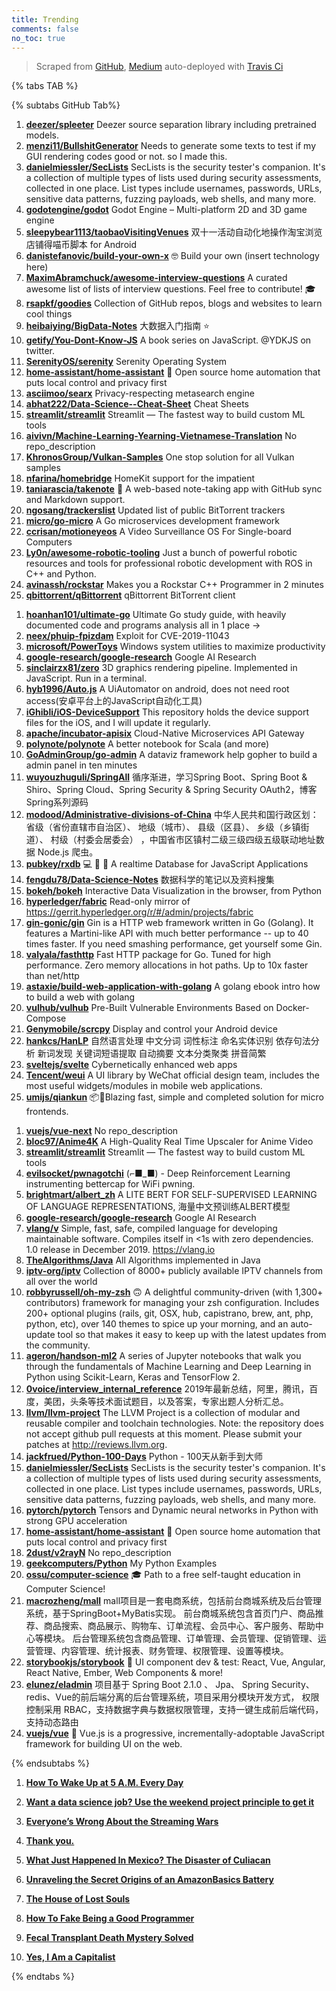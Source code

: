 ```yaml
---
title: Trending
comments: false
no_toc: true
---
```


> Scraped from [GitHub](https://github.com/trending), [Medium](https://medium.com/topic/popular)
auto-deployed with [Travis Ci](https://travis-ci.org/)

{% tabs TAB %}
<!-- tab GitHub -->
{% subtabs GitHub Tab%}
<!-- tab Daily -->
1. [**deezer/spleeter**](https://github.com/deezer/spleeter)
Deezer source separation library including pretrained models.
2. [**menzi11/BullshitGenerator**](https://github.com/menzi11/BullshitGenerator)
Needs to generate some texts to test if my GUI rendering codes good or not. so I made this.
3. [**danielmiessler/SecLists**](https://github.com/danielmiessler/SecLists)
SecLists is the security tester's companion. It's a collection of multiple types of lists used during security assessments, collected in one place. List types include usernames, passwords, URLs, sensitive data patterns, fuzzing payloads, web shells, and many more.
4. [**godotengine/godot**](https://github.com/godotengine/godot)
Godot Engine – Multi-platform 2D and 3D game engine
5. [**sleepybear1113/taobaoVisitingVenues**](https://github.com/sleepybear1113/taobaoVisitingVenues)
双十一活动自动化地操作淘宝浏览店铺得喵币脚本 for Android
6. [**danistefanovic/build-your-own-x**](https://github.com/danistefanovic/build-your-own-x)
🤓 Build your own (insert technology here)
7. [**MaximAbramchuck/awesome-interview-questions**](https://github.com/MaximAbramchuck/awesome-interview-questions)
A curated awesome list of lists of interview questions. Feel free to contribute! 🎓
8. [**rsapkf/goodies**](https://github.com/rsapkf/goodies)
Collection of GitHub repos, blogs and websites to learn cool things
9. [**heibaiying/BigData-Notes**](https://github.com/heibaiying/BigData-Notes)
大数据入门指南 ⭐️
10. [**getify/You-Dont-Know-JS**](https://github.com/getify/You-Dont-Know-JS)
A book series on JavaScript. @YDKJS on twitter.
11. [**SerenityOS/serenity**](https://github.com/SerenityOS/serenity)
Serenity Operating System
12. [**home-assistant/home-assistant**](https://github.com/home-assistant/home-assistant)
🏡 Open source home automation that puts local control and privacy first
13. [**asciimoo/searx**](https://github.com/asciimoo/searx)
Privacy-respecting metasearch engine
14. [**abhat222/Data-Science--Cheat-Sheet**](https://github.com/abhat222/Data-Science--Cheat-Sheet)
Cheat Sheets
15. [**streamlit/streamlit**](https://github.com/streamlit/streamlit)
Streamlit — The fastest way to build custom ML tools
16. [**aivivn/Machine-Learning-Yearning-Vietnamese-Translation**](https://github.com/aivivn/Machine-Learning-Yearning-Vietnamese-Translation)
No repo_description
17. [**KhronosGroup/Vulkan-Samples**](https://github.com/KhronosGroup/Vulkan-Samples)
One stop solution for all Vulkan samples
18. [**nfarina/homebridge**](https://github.com/nfarina/homebridge)
HomeKit support for the impatient
19. [**taniarascia/takenote**](https://github.com/taniarascia/takenote)
📝 A web-based note-taking app with GitHub sync and Markdown support.
20. [**ngosang/trackerslist**](https://github.com/ngosang/trackerslist)
Updated list of public BitTorrent trackers
21. [**micro/go-micro**](https://github.com/micro/go-micro)
A Go microservices development framework
22. [**ccrisan/motioneyeos**](https://github.com/ccrisan/motioneyeos)
A Video Surveillance OS For Single-board Computers
23. [**Ly0n/awesome-robotic-tooling**](https://github.com/Ly0n/awesome-robotic-tooling)
Just a bunch of powerful robotic resources and tools for professional robotic development with ROS in C++ and Python.
24. [**avinassh/rockstar**](https://github.com/avinassh/rockstar)
Makes you a Rockstar C++ Programmer in 2 minutes
25. [**qbittorrent/qBittorrent**](https://github.com/qbittorrent/qBittorrent)
qBittorrent BitTorrent client
<!-- endtab -->
<!-- tab Weekly -->
1. [**hoanhan101/ultimate-go**](https://github.com/hoanhan101/ultimate-go)
Ultimate Go study guide, with heavily documented code and programs analysis all in 1 place →
2. [**neex/phuip-fpizdam**](https://github.com/neex/phuip-fpizdam)
Exploit for CVE-2019-11043
3. [**microsoft/PowerToys**](https://github.com/microsoft/PowerToys)
Windows system utilities to maximize productivity
4. [**google-research/google-research**](https://github.com/google-research/google-research)
Google AI Research
5. [**sinclairzx81/zero**](https://github.com/sinclairzx81/zero)
3D graphics rendering pipeline. Implemented in JavaScript. Run in a terminal.
6. [**hyb1996/Auto.js**](https://github.com/hyb1996/Auto.js)
A UiAutomator on android, does not need root access(安卓平台上的JavaScript自动化工具)
7. [**iGhibli/iOS-DeviceSupport**](https://github.com/iGhibli/iOS-DeviceSupport)
This repository holds the device support files for the iOS, and I will update it regularly.
8. [**apache/incubator-apisix**](https://github.com/apache/incubator-apisix)
Cloud-Native Microservices API Gateway
9. [**polynote/polynote**](https://github.com/polynote/polynote)
A better notebook for Scala (and more)
10. [**GoAdminGroup/go-admin**](https://github.com/GoAdminGroup/go-admin)
A dataviz framework help gopher to build a admin panel in ten minutes
11. [**wuyouzhuguli/SpringAll**](https://github.com/wuyouzhuguli/SpringAll)
循序渐进，学习Spring Boot、Spring Boot & Shiro、Spring Cloud、Spring Security & Spring Security OAuth2，博客Spring系列源码
12. [**modood/Administrative-divisions-of-China**](https://github.com/modood/Administrative-divisions-of-China)
中华人民共和国行政区划：省级（省份直辖市自治区）、 地级（城市）、 县级（区县）、 乡级（乡镇街道）、 村级（村委会居委会） ，中国省市区镇村二级三级四级五级联动地址数据 Node.js 爬虫。
13. [**pubkey/rxdb**](https://github.com/pubkey/rxdb)
💻 🔄 📱 A realtime Database for JavaScript Applications
14. [**fengdu78/Data-Science-Notes**](https://github.com/fengdu78/Data-Science-Notes)
数据科学的笔记以及资料搜集
15. [**bokeh/bokeh**](https://github.com/bokeh/bokeh)
Interactive Data Visualization in the browser, from Python
16. [**hyperledger/fabric**](https://github.com/hyperledger/fabric)
Read-only mirror of https://gerrit.hyperledger.org/r/#/admin/projects/fabric
17. [**gin-gonic/gin**](https://github.com/gin-gonic/gin)
Gin is a HTTP web framework written in Go (Golang). It features a Martini-like API with much better performance -- up to 40 times faster. If you need smashing performance, get yourself some Gin.
18. [**valyala/fasthttp**](https://github.com/valyala/fasthttp)
Fast HTTP package for Go. Tuned for high performance. Zero memory allocations in hot paths. Up to 10x faster than net/http
19. [**astaxie/build-web-application-with-golang**](https://github.com/astaxie/build-web-application-with-golang)
A golang ebook intro how to build a web with golang
20. [**vulhub/vulhub**](https://github.com/vulhub/vulhub)
Pre-Built Vulnerable Environments Based on Docker-Compose
21. [**Genymobile/scrcpy**](https://github.com/Genymobile/scrcpy)
Display and control your Android device
22. [**hankcs/HanLP**](https://github.com/hankcs/HanLP)
自然语言处理 中文分词 词性标注 命名实体识别 依存句法分析 新词发现 关键词短语提取 自动摘要 文本分类聚类 拼音简繁
23. [**sveltejs/svelte**](https://github.com/sveltejs/svelte)
Cybernetically enhanced web apps
24. [**Tencent/weui**](https://github.com/Tencent/weui)
A UI library by WeChat official design team, includes the most useful widgets/modules in mobile web applications.
25. [**umijs/qiankun**](https://github.com/umijs/qiankun)
📦🚀Blazing fast, simple and completed solution for micro frontends.
<!-- endtab -->
<!-- tab Monthly -->
1. [**vuejs/vue-next**](https://github.com/vuejs/vue-next)
No repo_description
2. [**bloc97/Anime4K**](https://github.com/bloc97/Anime4K)
A High-Quality Real Time Upscaler for Anime Video
3. [**streamlit/streamlit**](https://github.com/streamlit/streamlit)
Streamlit — The fastest way to build custom ML tools
4. [**evilsocket/pwnagotchi**](https://github.com/evilsocket/pwnagotchi)
(⌐■_■) - Deep Reinforcement Learning instrumenting bettercap for WiFi pwning.
5. [**brightmart/albert_zh**](https://github.com/brightmart/albert_zh)
A LITE BERT FOR SELF-SUPERVISED LEARNING OF LANGUAGE REPRESENTATIONS, 海量中文预训练ALBERT模型
6. [**google-research/google-research**](https://github.com/google-research/google-research)
Google AI Research
7. [**vlang/v**](https://github.com/vlang/v)
Simple, fast, safe, compiled language for developing maintainable software. Compiles itself in <1s with zero dependencies. 1.0 release in December 2019. https://vlang.io
8. [**TheAlgorithms/Java**](https://github.com/TheAlgorithms/Java)
All Algorithms implemented in Java
9. [**iptv-org/iptv**](https://github.com/iptv-org/iptv)
Collection of 8000+ publicly available IPTV channels from all over the world
10. [**robbyrussell/oh-my-zsh**](https://github.com/robbyrussell/oh-my-zsh)
🙃 A delightful community-driven (with 1,300+ contributors) framework for managing your zsh configuration. Includes 200+ optional plugins (rails, git, OSX, hub, capistrano, brew, ant, php, python, etc), over 140 themes to spice up your morning, and an auto-update tool so that makes it easy to keep up with the latest updates from the community.
11. [**ageron/handson-ml2**](https://github.com/ageron/handson-ml2)
A series of Jupyter notebooks that walk you through the fundamentals of Machine Learning and Deep Learning in Python using Scikit-Learn, Keras and TensorFlow 2.
12. [**0voice/interview_internal_reference**](https://github.com/0voice/interview_internal_reference)
2019年最新总结，阿里，腾讯，百度，美团，头条等技术面试题目，以及答案，专家出题人分析汇总。
13. [**llvm/llvm-project**](https://github.com/llvm/llvm-project)
The LLVM Project is a collection of modular and reusable compiler and toolchain technologies. Note: the repository does not accept github pull requests at this moment. Please submit your patches at http://reviews.llvm.org.
14. [**jackfrued/Python-100-Days**](https://github.com/jackfrued/Python-100-Days)
Python - 100天从新手到大师
15. [**danielmiessler/SecLists**](https://github.com/danielmiessler/SecLists)
SecLists is the security tester's companion. It's a collection of multiple types of lists used during security assessments, collected in one place. List types include usernames, passwords, URLs, sensitive data patterns, fuzzing payloads, web shells, and many more.
16. [**pytorch/pytorch**](https://github.com/pytorch/pytorch)
Tensors and Dynamic neural networks in Python with strong GPU acceleration
17. [**home-assistant/home-assistant**](https://github.com/home-assistant/home-assistant)
🏡 Open source home automation that puts local control and privacy first
18. [**2dust/v2rayN**](https://github.com/2dust/v2rayN)
No repo_description
19. [**geekcomputers/Python**](https://github.com/geekcomputers/Python)
My Python Examples
20. [**ossu/computer-science**](https://github.com/ossu/computer-science)
🎓 Path to a free self-taught education in Computer Science!
21. [**macrozheng/mall**](https://github.com/macrozheng/mall)
mall项目是一套电商系统，包括前台商城系统及后台管理系统，基于SpringBoot+MyBatis实现。 前台商城系统包含首页门户、商品推荐、商品搜索、商品展示、购物车、订单流程、会员中心、客户服务、帮助中心等模块。 后台管理系统包含商品管理、订单管理、会员管理、促销管理、运营管理、内容管理、统计报表、财务管理、权限管理、设置等模块。
22. [**storybookjs/storybook**](https://github.com/storybookjs/storybook)
📓 UI component dev & test: React, Vue, Angular, React Native, Ember, Web Components & more!
23. [**elunez/eladmin**](https://github.com/elunez/eladmin)
项目基于 Spring Boot 2.1.0 、 Jpa、 Spring Security、redis、Vue的前后端分离的后台管理系统，项目采用分模块开发方式， 权限控制采用 RBAC，支持数据字典与数据权限管理，支持一键生成前后端代码，支持动态路由
24. [**vuejs/vue**](https://github.com/vuejs/vue)
🖖 Vue.js is a progressive, incrementally-adoptable JavaScript framework for building UI on the web.
<!-- endtab -->
{% endsubtabs %}
<!-- endtab --><!-- tab Medium -->
1. [**How To Wake Up at 5 A.M. Every Day**](https://medium.com/better-humans/how-to-wake-up-at-5-a-m-every-day-ceb02e29c802?source=topic_page---------------------------20)

2. [**Want a data science job? Use the weekend project principle to get it**](https://towardsdatascience.com/want-a-data-science-job-use-the-weekend-project-principle-to-get-it-a86ba2da514f?source=topic_page---------0------------------1)

3. [**Everyone’s Wrong About the Streaming Wars**](https://onezero.medium.com/everyones-wrong-about-the-streaming-wars-95f1eb717a90?source=topic_page---------1------------------1)

4. [**Thank you.**](https://medium.com/@BetoORourke/thank-you-b13458279468?source=topic_page---------2------------------1)

5. [**What Just Happened In Mexico? The Disaster of Culiacan**](https://medium.com/navigating-life/what-the-fuck-just-happened-in-mexico-b98eff2b340c?source=topic_page---------4------------------1)

6. [**Unraveling the Secret Origins of an AmazonBasics Battery**](https://onezero.medium.com/unraveling-the-secret-supply-chain-behind-an-amazonbasics-battery-e7b9ead4d72e?source=topic_page---------5------------------1)

7. [**The House of Lost Souls**](https://medium.com/truly-adventurous/the-house-of-lost-souls-c4aed0378bb8?source=topic_page---------6------------------1)

8. [**How To Fake Being a Good Programmer**](https://towardsdatascience.com/how-to-fake-being-a-good-programmer-cbef2c39764c?source=topic_page---------7------------------1)

9. [**Fecal Transplant Death Mystery Solved**](https://elemental.medium.com/fecal-transplant-death-mystery-solved-d99f24b8656f?source=topic_page---------8------------------1)

10. [**Yes, I Am a Capitalist**](https://gen.medium.com/yes-i-am-a-capitalist-ca9d6d6c42f8?source=topic_page---------9------------------1)

<!-- endtab -->
{% endtabs %}
